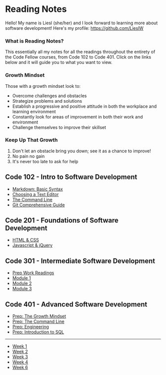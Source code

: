 # Reading Notes  

Hello! My name is Liesl (she/her) and I look forward to learning more about software development! Here's my profile: <https://github.com/LieslW>  

### What is Reading Notes?  

This essentially all my notes for all the readings throughout the entirety of the Code Fellow courses, from Code 102 to Code 401. Click on the links below and it will guide you to what you want to view.  

### Growth Mindset

  Those with a growth mindset look to:  

- Overcome challenges and obstacles  
- Strategize problems and solutions  
- Establish a progressive and positive attitude in both the workplace and learning environment  
- Constantly look for areas of improvement in both their work and environment  
- Challenge themselves to improve their skillset  

### Keep Up That Growth  

 1. Don't let an obstacle bring you down; see it as a chance to improve!  
 2. No pain no gain  
 3. It's never too late to ask for help
  
## Code 102 - Intro to Software Development  

- [Markdown: Basic Syntax](Class101/101Markdown.md)
- [Choosing a Text Editor](Class101/102Texteditor.md)
- [The Command Line](Class101/102Commandline.md)
- [Git Comprehensive Guide](Class101/102Gitguide.md)  
  
## Code 201 - Foundations of Software Development  

- [HTML & CSS](Class201/201HTML|CSS.md)
- [Javascript & jQuery](Class201/201JS|jQ.md)
  
## Code 301 - Intermediate Software Development

- [Prep Work Readings](Class301/301Prep.md)
- [Module 1](Class301/301mod1.md)
- [Module 2](Class301/301mod2.md)
- [Module 3](Class301/301mod3.md)

## Code 401 - Advanced Software Development  

- [Prep: The Growth Mindset](Class401/prep401.md)
- [Prep: The Command Line](Class401/prep401terminal.md)
- [Prep: Engineering](Class401/prep401engin.md)
- [Prep: Introduction to SQL](Class401/prep401SQL.md)
___
- [Week 1](week1.md)
- [Week 2](week2.md)
- [Week 3](week3.md)
- [Week 4](week4.md)
- [Week 6](week6.md)